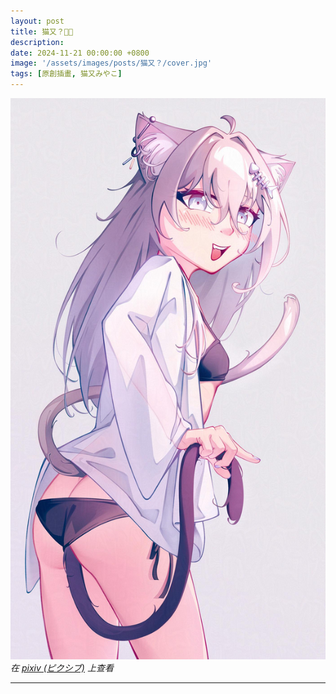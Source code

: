 ```yaml
---
layout: post
title: 猫又？🐾😺
description: 
date: 2024-11-21 00:00:00 +0800
image: '/assets/images/posts/猫又？/cover.jpg'
tags: [原創插畫, 猫又みやこ]
---
```


<div class="gallery-box">
  <div class="gallery">
    <img src="/assets/images/posts/猫又？/124502599_p0.jpg" loading="lazy">
  </div>
  <em>在 <a href="https://www.pixiv.net/artworks/124502599">pixiv (ピクシブ)</a> 上查看</em>
</div>

***